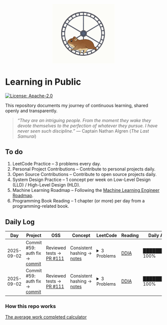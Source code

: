 <!-- Top banner (replace the path with your actual image) -->

<p align="center">
  <img src="assets/rat.gif" alt="Learning in Public — rat banner" width="200">
</p>

# Learning in Public

[![License: Apache-2.0](https://img.shields.io/badge/License-Apache--2.0-blue.svg)](#)

This repository documents my journey of continuous learning, shared openly and transparently.

> *“They are an intriguing people. From the moment they wake they devote themselves to the perfection of whatever they pursue. I have never seen such discipline.”* — Captain Nathan Algren (*The Last Samurai*)  

## To do

1. LeetCode Practice – 3 problems every day.  
2. Personal Project Contributions – Contribute to personal projects daily.  
3. Open Source Contributions – Contribute to open source projects daily.  
4. System Design Practice – 1 concept per week on Low-Level Design (LLD) / High-Level Design (HLD).  
5. Machine Learning Roadmap – Following the [Machine Learning Engineer Roadmap](https://roadmap.sh/r/ml-engineer-3dqvu).  
6. Programming Book Reading – 1 chapter (or more) per day from a programming-related book.  

<!-- 
---

## Personal Reflection  

> *"I am facing impostor syndrome. I don’t feel fully ready yet. With graduation coming in 2026, it’s already time to apply for Summer 2026 internships and prepare for my first job after graduation, but I want to try something different — maybe even a little crazy. I want to dedicate one full semester to sharpening myself, filling the gaps in my resume, and building real confidence in all the things I supposedly know. Like a samurai who spends his life sharpening his blade for the day of battle, I want to prepare with discipline and focus, so when my time comes, I will stand ready."*  
-->

## Daily Log  

<!-- DAILY_TABLE_START -->
| Day | Project | OSS | Concept | LeetCode | Reading | Daily Avg |
|-----|---------|-----|---------|----------|---------|-----------|
| 2025-09-02 | Commit #59: auth fix → [commit](https://github.com/rajil/bills-spender/commit/48) | Reviewed tests → [PR #111](https://github.com/someOSS/project/pull/111) | Consistent hashing → [notes](notes/consistent-hashing.md) | <details><summary>3 Problems</summary> 1. [Two Sum](solutions/two-sum.md) <br> 2. [Valid Anagram](leetcode/valid-anagram.md) <br> 3. [Valid Anagram](solutions/valid-anagram.md) </details> | [DDIA](https://dataintensive.net/) | ██████████ 100% |
| 2025-09-02 | Commit #59: auth fix → [commit](https://github.com/rajil/bills-spender/commit/48) | Reviewed tests → [PR #111](https://github.com/someOSS/project/pull/111) | Consistent hashing → [notes](notes/consistent-hashing.md) | <details><summary>3 Problems</summary> 1. [Two Sum](solutions/two-sum.md) <br> 2. [Valid Anagram](leetcode/valid-anagram.md) <br> 3. [Valid Anagram](solutions/valid-anagram.md) </details> | [DDIA](https://dataintensive.net/) | ██████████ 100% |
<!-- DAILY_TABLE_END -->

### How this repo works

[The average work completed calculator](help/how-this-repo-works.md)



